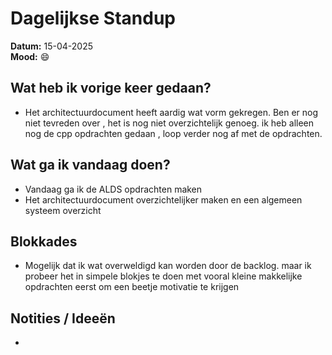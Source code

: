 # Dagelijkse Standup

**Datum:** 15-04-2025  
**Mood:** 😄

## Wat heb ik vorige keer gedaan?
- Het architectuurdocument heeft aardig wat vorm gekregen. Ben er nog niet tevreden over , het is nog niet overzichtelijk genoeg. ik heb alleen nog de cpp opdrachten gedaan , loop verder nog af met de opdrachten.

## Wat ga ik vandaag doen?
- Vandaag ga ik de ALDS opdrachten maken
- Het architectuurdocument overzichtelijker maken en een algemeen systeem overzicht

## Blokkades
- Mogelijk dat ik wat overweldigd kan worden door de backlog. maar ik probeer het in simpele blokjes te doen met vooral kleine makkelijke opdrachten eerst om een beetje motivatie te krijgen

## Notities / Ideeën
-